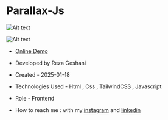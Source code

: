 # Parallax-Js

![Alt text](https://github.com/user-attachments/assets/58dd72e8-a0f1-4cca-b730-20d4bb19a9a3)


![Alt text](https://github.com/user-attachments/assets/6cc694d8-978c-467e-927e-cd6e6d38ce04)


- [Online Demo](https://rezageshaniweb.github.io/Parallax-Js/)

- Developed by Reza Geshani

- Created - 2025-01-18

- Technologies Used - Html , Css , TailwindCSS , Javascript

- Role - Frontend

- How to reach me : with my [instagram](https://www.instagram.com/rezageshani_web) and [linkedin](http://www.linkedin.com/in/reza-geshani-web)
